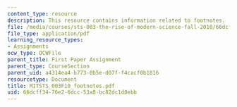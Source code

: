 ```yaml
---
content_type: resource
description: This resource contains information related to footnotes.
file: /media/courses/sts-003-the-rise-of-modern-science-fall-2010/66dcff3476e26dcc53a8bc82dc1d0ebb_MITSTS_003F10_footnotes.pdf
file_type: application/pdf
learning_resource_types:
- Assignments
ocw_type: OCWFile
parent_title: First Paper Assignment
parent_type: CourseSection
parent_uid: a4314ea4-b773-0b5e-d07f-f4cacf0b1816
resourcetype: Document
title: MITSTS_003F10_footnotes.pdf
uid: 66dcff34-76e2-6dcc-53a8-bc82dc1d0ebb
---
```

